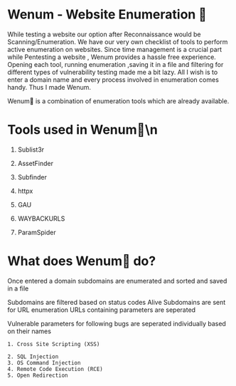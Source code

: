# Wenum - Website Enumeration 🌌

While testing a website our option after Reconnaissance would be Scanning/Enumeration. We have our very own checklist of tools to perform active enumeration on websites. Since time management is a crucial part while Pentesting a website , Wenum provides a hassle free experience. Opening each tool, running enumeration ,saving it in a file and filtering for different types of vulnerability testing made me a bit lazy. All I wish is to enter a domain name and every process involved in enumeration comes handy. Thus I made Wenum.

Wenum🌌 is a combination of enumeration tools which are already available.

# Tools used in Wenum🌌\n

1. Sublist3r

3. AssetFinder
4. Subfinder
5. httpx
6. GAU
7. WAYBACKURLS
8. ParamSpider

# What does Wenum🌌 do?

Once entered a domain subdomains are enumerated and sorted and saved in a file 

Subdomains are filtered based on status codes
Alive Subdomains are sent for URL enumeration
URLs containing parameters are seperated

Vulnerable parameters for following bugs are seperated individually based on their names

    1. Cross Site Scripting (XSS)
    
    2. SQL Injection 
    3. OS Command Injection
    4. Remote Code Execution (RCE)
    5. Open Redirection

 
